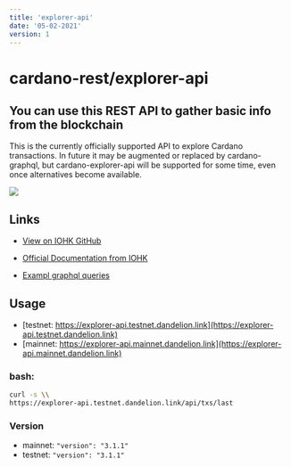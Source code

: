```yaml
---
title: 'explorer-api'
date: '05-02-2021'
version: 1
---
```


# cardano-rest/explorer-api
## You can use this REST API to gather basic info from the blockchain

This is the currently officially supported API to explore Cardano transactions. In future it may be augmented or replaced by cardano-graphql, but cardano-explorer-api will be supported for some time, even once alternatives become available.

![](/showcase-explorer-api.png)

## Links
- [View on IOHK GitHub](https://github.com/input-output-hk/cardano-rest#overview)
- [Official Documentation from IOHK](https://input-output-hk.github.io/cardano-rest/explorer-api)

- [Exampl graphql queries](https://github.com/input-output-hk/cardano-graphql/tree/master/packages/api-cardano-db-hasura/src/example_queries)

## Usage

- [testnet: https://explorer-api.testnet.dandelion.link](https://explorer-api.testnet.dandelion.link)
- [mainnet: https://explorer-api.mainnet.dandelion.link](https://explorer-api.mainnet.dandelion.link)

### bash:

```bash
curl -s \\
https://explorer-api.testnet.dandelion.link/api/txs/last
```

### Version
- mainnet: `"version": "3.1.1"`
- testnet: `"version": "3.1.1"`